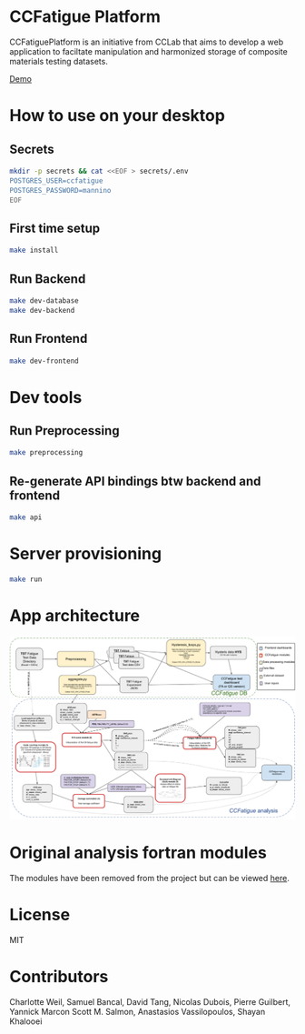 # CCFatigue Platform

CCFatiguePlatform is an initiative from CCLab that aims to develop a web application to faciltate manipulation and harmonized storage of composite materials testing datasets.

[Demo](https://ccfatigue-test.epfl.ch/)

# How to use on your desktop

## Secrets

```bash
mkdir -p secrets && cat <<EOF > secrets/.env
POSTGRES_USER=ccfatigue
POSTGRES_PASSWORD=mannino
EOF
```

## First time setup

```bash
make install
```

## Run Backend

```bash
make dev-database
make dev-backend
```

## Run Frontend

```bash
make dev-frontend
```

# Dev tools

## Run Preprocessing

```bash
make preprocessing
```

## Re-generate API bindings btw backend and frontend

```bash
make api
```

# Server provisioning

```bash
make run
```

# App architecture

![flowchart_CCFATIGUE.png](flowchart_CCFATIGUE.png)

# Original analysis fortran modules

The modules have been removed from the project but can be viewed [here](https://github.com/EPFL-ENAC/CCFatiguePlatform/tree/cde13599121bceb95d579adfe3e56056ba622d60/CCFatigue_modules).

# License

MIT

# Contributors

Charlotte Weil, Samuel Bancal, David Tang, Nicolas Dubois, Pierre Guilbert, Yannick Marcon Scott M. Salmon, Anastasios Vassilopoulos, Shayan Khalooei
